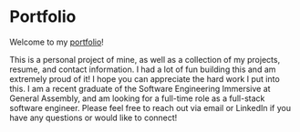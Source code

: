 # Portfolio

Welcome to my [portfolio](https://manfredjoadev.netlify.app/)!

This is a personal project of mine, as well as a collection of my projects, resume, and contact information. I had a lot of fun building this and am extremely proud of it! I hope you can appreciate the hard work I put into this. I am a recent graduate of the Software Engineering Immersive at General Assembly, and am looking for a full-time role as a full-stack software engineer. Please feel free to reach out via email or LinkedIn if you have any questions or would like to connect!
